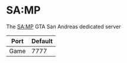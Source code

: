# SA:MP
The [SA:MP](https://www.sa-mp.com/) GTA San Andreas dedicated server

| Port    | Default  |
|---------|----------|
| Game    | 7777     |